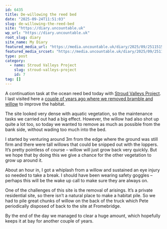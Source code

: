 ```yaml
---
id: 6435
title: De-willowing the reed bed
date: "2025-09-24T11:51:03"
slug: de-willowing-the-reed-bed
site: "https://diary.uncountable.uk"
wp_url: "https://diary.uncountable.uk"
root_slug: diary
site_name: My Diary
featured_media_url: "https://media.uncountable.uk/diary/2025/09/25115152/IMG20250924135638.webp"
featured_media_srcset: "https://media.uncountable.uk/diary/2025/09/25115152/IMG20250924135638-300x169.webp 300w, https://media.uncountable.uk/diary/2025/09/25115152/IMG20250924135638-1024x576.webp 1024w, https://media.uncountable.uk/diary/2025/09/25115152/IMG20250924135638-150x150.webp 150w, https://media.uncountable.uk/diary/2025/09/25115152/IMG20250924135638-640x360.webp 640w, https://media.uncountable.uk/diary/2025/09/25115152/IMG20250924135638.webp 1763w"
type: post
category:
  - name: Stroud Valleys Project
    slug: stroud-valleys-project
    id: 7
tag: []
---
```



<p>A continuation task at the ocean reed bed today with <a href="https://www.stroudvalleysproject.org/">Stroud Valleys Project</a>.  I last visited here a <a href="https://diary.uncountable.uk/2023/11/down-in-the-reeds-again/" data-type="post" data-id="2681">couple of years ago where we removed bramble and willow</a> to improve the habitat.  </p>



<p>The site looked very dense with aquatic vegetation, so the maintenance tasks we carried out had a big effect. However, the willow had also shot up quite a lot too, so today we wanted to remove as much as possible from the bank side, without wading too much into the bed.</p>



<p>I started by venturing around 3m from the edge where the ground was still firm and there were tall willows that could be snipped out with the loppers.  It&#8217;s pretty pointless of course &#8211; willow will just grow back very quickly.  But we hope that by doing this we give a chance for the other vegetation to grow up around it.</p>



<p>About an hour in, I got a whiplash from a willow and sustained an eye injury so needed to take a break.  I should have been wearing safety goggles &#8211; perhaps this will be the wake up call to make sure they are always on.</p>



<p>One of the challenges of this site is the removal of arisings.  It&#8217;s a private residential site, so there isn&#8217;t a natural place to make a habitat pile.  So we had to pile great chunks of willow on the back of the truck which Pete periodically disposed of back to the site at Fromebridge.</p>



<p>By the end of the day we managed to clear a huge amount, which hopefully keeps it at bay for another couple of years.</p>
